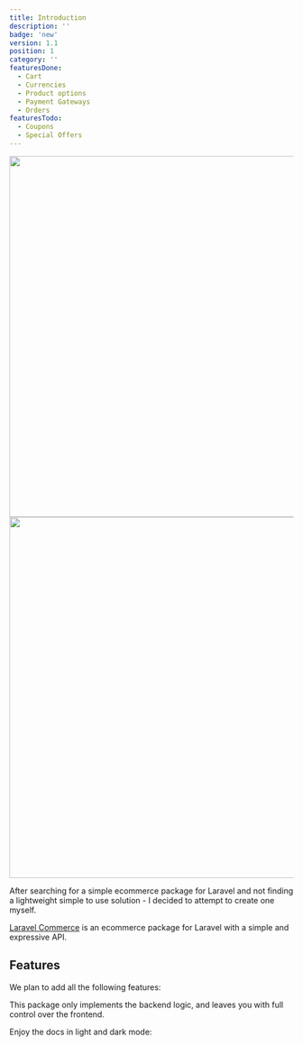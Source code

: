 ```yaml
---
title: Introduction
description: ''
badge: 'new'
version: 1.1
position: 1
category: ''
featuresDone:
  - Cart
  - Currencies
  - Product options
  - Payment Gateways
  - Orders
featuresTodo:
  - Coupons
  - Special Offers
---
```


<img src="/preview.png" class="dark-img" width="1280" height="640" alt=""/>
<img src="/preview-light.png" class="light-img" width="1280" height="640" alt=""/>

After searching for a simple ecommerce package for Laravel and not finding a lightweight simple to use solution - I decided to attempt to create one myself.

[Laravel Commerce](https://github.com/Yiddishe-Kop/laravel-commerce) is an ecommerce package for Laravel with a simple and expressive API.

## Features

We plan to add all the following features:

<list :items="featuresDone" icon="IconCheckCircle"></list>
<list :items="featuresTodo" icon="IconInformationCircle"></list>

This package only implements the backend logic, and leaves you with full control over the frontend.


<p class="flex items-center">Enjoy the docs in light and dark mode:&nbsp;<app-color-switcher class="inline-flex ml-2"></app-color-switcher></p>
